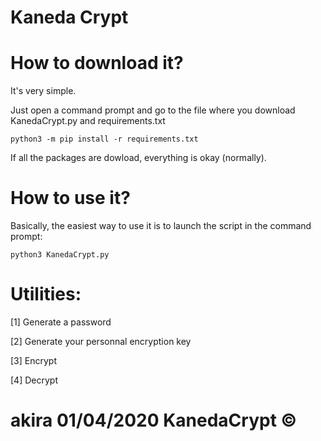 # Kaneda Crypt

# How to download it?

It's very simple.

Just open a command prompt and go to the file where you download KanedaCrypt.py and requirements.txt 

```
python3 -m pip install -r requirements.txt
```
If all the packages are dowload, everything is okay (normally).

# How to use it?

Basically, the easiest way to use it is to launch the script in the command prompt:

```
python3 KanedaCrypt.py
```

# Utilities:

[1] Generate a password

[2] Generate your personnal encryption key

[3] Encrypt

[4] Decrypt











# akira 01/04/2020  KanedaCrypt ©
